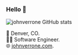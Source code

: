 ### Hello 👋

<img src="https://github-readme-stats.vercel.app/api?username=johnverrone&show=userstatistics,toprepositories,toplanguages,commitgraph" alt="johnverrone GitHub stats" />

📍 Denver, CO.  
👨‍💻 Software Engineer.  
🌐 [johnverrone.com](https://www.johnverrone.com).
